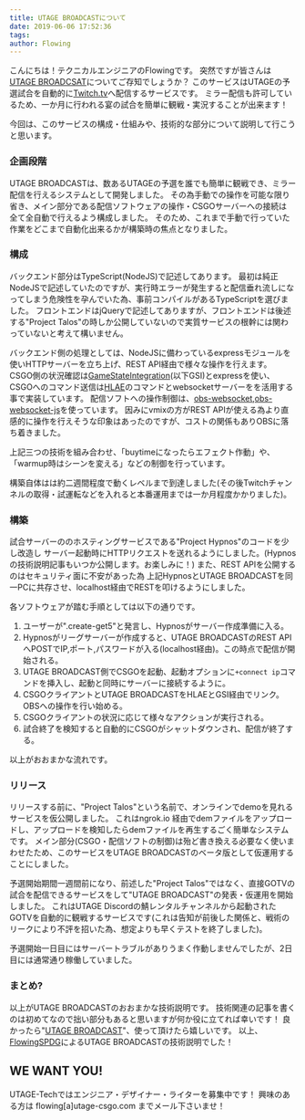 ```yaml
---
title: UTAGE BROADCASTについて
date: 2019-06-06 17:52:36
tags:
author: Flowing
---
```


こんにちは！テクニカルエンジニアのFlowingです。
突然ですが皆さんは[UTAGE BROADCSAT](https://twitch.tv/utage_broadcast/)についてご存知でしょうか？
このサービスはUTAGEの予選試合を自動的に[Twitch.tv](https://twitch.tv/)へ配信するサービスです。
ミラー配信も許可しているため、一か月に行われる宴の試合を簡単に観戦・実況することが出来ます！

今回は、このサービスの構成・仕組みや、技術的な部分について説明して行こうと思います。

### 企画段階
UTAGE BROADCASTは、数あるUTAGEの予選を誰でも簡単に観戦でき、ミラー配信を行えるシステムとして開発しました。
その為手動での操作を可能な限り省き、メイン部分である配信ソフトウェアの操作・CSGOサーバーへの接続は
全て全自動で行えるよう構成しました。
そのため、これまで手動で行っていた作業をどこまで自動化出来るかが構築時の焦点となりました。

### 構成
バックエンド部分はTypeScript(NodeJS)で記述してあります。
最初は純正NodeJSで記述していたのですが、実行時エラーが発生すると配信垂れ流しになってしまう危険性を孕んでいた為、事前コンパイルがあるTypeScriptを選びました。
フロントエンドはjQueryで記述してありますが、フロントエンドは後述する"Project Talos"の時しか公開していないので実質サービスの根幹には関わっていないと考えて構いません。

バックエンド側の処理としては、NodeJSに備わっているexpressモジュールを使いHTTPサーバーを立ち上げ、REST API経由で様々な操作を行えます。
CSGO側の状況確認は[GameStateIntegration](https://developer.valvesoftware.com/wiki/Counter-Strike:_Global_Offensive_Game_State_Integration)(以下GSI)とexpressを使い、CSGOへのコマンド送信は[HLAE](https://github.com/advancedfx/advancedfx)のコマンドとwebsocketサーバーをを活用する事で実装しています。
配信ソフトへの操作制御は、[obs-websocket](https://github.com/Palakis/obs-websocket),[obs-websocket-js](https://github.com/haganbmj/obs-websocket-js)を使っています。
因みにvmixの方がREST APIが使える為より直感的に操作を行えそうな印象はあったのですが、コストの関係もありOBSに落ち着きました。

上記三つの技術を組み合わせ、「buytimeになったらエフェクト作動」や、「warmup時はシーンを変える」などの制御を行っています。

構築自体はは約二週間程度で動くレベルまで到達しました(その後Twitchチャンネルの取得・試運転などを入れると本番運用までは一か月程度かかりました)。

### 構築
試合サーバーののホスティングサービスである"Project Hypnos"のコードを少し改造し
サーバー起動時にHTTPリクエストを送れるようにしました。(Hypnosの技術説明記事もいつか公開します。お楽しみに！)
また、REST APIを公開するのはセキュリティ面に不安があった為
上記HypnosとUTAGE BROADCASTを同一PCに共存させ、localhost経由でRESTを叩けるようにしました。

各ソフトウェアが踏む手順としては以下の通りです。
1. ユーザーが".create-get5"と発言し、Hypnosがサーバー作成準備に入る。
2. Hypnosがリーグサーバーが作成すると、UTAGE BROADCASTのREST APIへPOSTでIP,ポート,パスワードが入る(localhost経由)。この時点で配信が開始される。
3. UTAGE BROADCAST側でCSGOを起動、起動オプションに`+connect ip`コマンドを挿入し、起動と同時にサーバーに接続するように。
4. CSGOクライアントとUTAGE BROADCASTをHLAEとGSI経由でリンク。OBSへの操作を行い始める。
5. CSGOクライアントの状況に応じて様々なアクションが実行される。
6. 試合終了を検知すると自動的にCSGOがシャットダウンされ、配信が終了する。

以上がおおまかな流れです。


### リリース
リリースする前に、"Project Talos"という名前で、オンラインでdemoを見れるサービスを仮公開しました。
これはngrok.io 経由でdemファイルをアップロードし、アップロードを検知したらdemファイルを再生するごく簡単なシステムです。
メイン部分(CSGO・配信ソフトの制御)は殆ど書き換える必要なく使いまわせたため、このサービスをUTAGE BROADCASTのベータ版として仮運用することにしました。

予選開始期間一週間前になり、前述した"Project Talos"ではなく、直接GOTVの試合を配信できるサービスをして"UTAGE BROADCAST"の発表・仮運用を開始しました。
これはUTAGE Discordの鯖レンタルチャンネルから起動されたGOTVを自動的に観戦するサービスです(これは告知が前後した関係と、戦術のリークにより不評を招いた為、想定よりも早くテストを終了しました)。

予選開始一日目にはサーバートラブルがありうまく作動しませんでしたが、2日目には通常通り稼働していました。



### まとめ?
以上がUTAGE BROADCASTのおおまかな技術説明です。
技術関連の記事を書くのは初めてなので拙い部分もあると思いますが何か役に立てれば幸いです！
良かったら"[UTAGE BROADCAST](https://twitch.tv/utage_broadcast/)"、使って頂けたら嬉しいです。
以上、[FlowingSPDG](https://twitter.com/FlowingSPDG)によるUTAGE BROADCASTの技術説明でした！


## WE WANT YOU!
UTAGE-Techではエンジニア・デザイナー・ライターを募集中です！
興味のある方は flowing[a]utage-csgo.com までメール下さいませ！